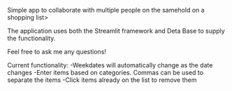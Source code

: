 Simple app to collaborate with multiple people on the samehold on a shopping list>

The application uses both the Streamlit framework and Deta Base to supply the functionality.

Feel free to ask me any questions!

Current functionality:
    -Weekdates will automatically change as the date changes
    -Enter items based on categories. Commas can be used to separate the items
    -Click items already on the list to remove them